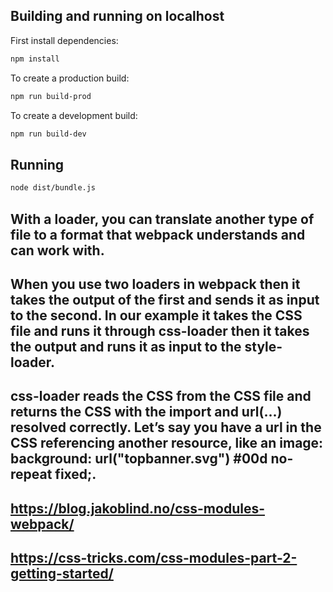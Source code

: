 ## Building and running on localhost
First install dependencies:

```sh
npm install
```

To create a production build:

```sh
npm run build-prod
```

To create a development build:

```sh
npm run build-dev
```

## Running

```sh
node dist/bundle.js
```

## With a loader, you can translate another type of file to a format that webpack understands and can work with.

## When you use two loaders in webpack then it takes the output of the first and sends it as input to the second. In our example it takes the CSS file and runs it through css-loader then it takes the output and runs it as input to the style-loader.

## css-loader reads the CSS from the CSS file and returns the CSS with the import and url(...) resolved correctly. Let’s say you have a url in the CSS referencing another resource, like an image: background: url("topbanner.svg") #00d no-repeat fixed;.

## https://blog.jakoblind.no/css-modules-webpack/
## https://css-tricks.com/css-modules-part-2-getting-started/